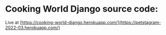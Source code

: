 # Cooking World Django source code:

Live at [https://cooking-world-django.herokuapp.com/](https://petstagram-2022-03.herokuapp.com/)
